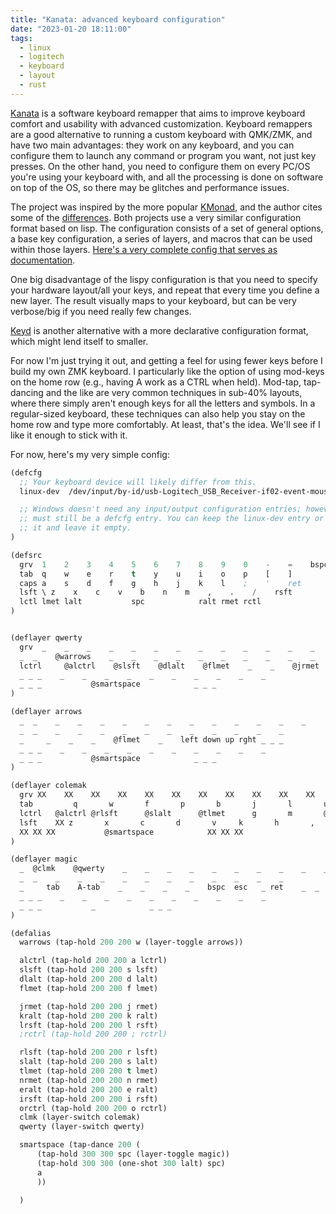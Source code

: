 ```yaml
---
title: "Kanata: advanced keyboard configuration"
date: "2023-01-20 18:11:00"
tags:
  - linux
  - logitech
  - keyboard
  - layout
  - rust
---
```


[Kanata](https://github.com/jtroo/kanata/) is a software keyboard remapper that aims to improve keyboard comfort and usability with advanced customization.
Keyboard remappers are a good alternative to running a custom keyboard with QMK/ZMK, and have two main advantages: they work on any keyboard, and you can configure them to launch any command or program you want, not just key presses.
On the other hand, you need to configure them on every PC/OS you're using your keyboard with, and all the processing is done on software on top of the OS, so there may be glitches and performance issues.

The project was inspired by the more popular [KMonad](https://github.com/kmonad/kmonad), and the author cites some of the [differences](https://github.com/jtroo/kanata/blob/main/docs/kmonad_comparison.md).
Both projects use a very similar configuration format based on lisp.
The configuration consists of a set of general options, a base key configuration, a series of layers, and macros that can be used within those layers.
[Here's a very complete config that serves as documentation](https://github.com/jtroo/kanata/blob/main/cfg_samples/kanata.kbd).


One big disadvantage of the lispy configuration is that you need to specify your hardware layout/all your keys, and repeat that every time you define a new layer.
The result visually maps to your keyboard, but can be very verbose/big if you need really few changes.

[Keyd](https://github.com/rvaiya/keyd/) is another alternative with a more declarative configuration format, which might lend itself to smaller.


For now I'm just trying it out, and getting a feel for using fewer keys before I build my own ZMK keyboard.
I particularly like the option of using mod-keys on the home row (e.g., having A work as a CTRL when held).
Mod-tap, tap-dancing and the like are very common techniques in sub-40% layouts, where there simply aren't enough keys for all the letters and symbols.
In a regular-sized keyboard, these techniques can also help you stay on the home row and type more comfortably.
At least, that's the idea.
We'll see if I like it enough to stick with it.

For now, here's my very simple config:


```lisp
(defcfg
  ;; Your keyboard device will likely differ from this.
  linux-dev  /dev/input/by-id/usb-Logitech_USB_Receiver-if02-event-mouse

  ;; Windows doesn't need any input/output configuration entries; however, there
  ;; must still be a defcfg entry. You can keep the linux-dev entry or delete
  ;; it and leave it empty.
)

(defsrc
  grv  1    2    3    4    5    6    7    8    9    0    -    =    bspc
  tab  q    w    e    r    t    y    u    i    o    p    [    ]    
  caps a    s    d    f    g    h    j    k    l    ;    '    ret
  lsft \ z    x    c    v    b    n    m    ,    .    /    rsft
  lctl lmet lalt           spc            ralt rmet rctl
)


(deflayer qwerty
  grv  _    _    _    _    _    _    _    _    _    _    _    _    _
  _  _    @warrows    _    _    _    _    _    _    _    _    _    _    
  lctrl     @alctrl    @slsft    @dlalt    @flmet    _    _    @jrmet    @kralt    @lrsft    @;rctrl    _ _
  _ _ _    _    _    _    _    _    _    _    _    _    _
  _ _ _           @smartspace            _ _ _
)

(deflayer arrows
  _  _    _    _    _    _    _    _    _    _    _    _    _    _
  _  _    _    _    _    _    _    _    _    _    _    _    _    
  _     _    _    _    @flmet    _    left down up rght _ _ _
  _ _ _    _    _    _    _    _    _    _    _    _    _
  _ _ _           @smartspace            _ _ _
)

(deflayer colemak
  grv XX    XX    XX    XX    XX    XX    XX    XX    XX    XX    XX    XX    _
  tab         q       w       f       p       b       j       l       u       y       ;       [       ]    
  lctrl   @alctrl @rlsft      @slalt      @tlmet      g       m       @nrmet      @eralt      @irsft      @orctrl      '       ret
  lsft    XX z       x       c       d       v     k       h       ,       .       /       rsft
  XX XX XX           @smartspace            XX XX XX
)

(deflayer magic
  _  @clmk    @qwerty    _    _    _    _    _    _    _    _    _    _    _
  _  _    _    _    _    _    _    _    _    _    _    _    _    
  _     tab    A-tab    _    _    _    _    bspc  esc   _ ret    _  _
  _ _ _    _    _    _    _    _    _    _    _    _    _
  _ _ _           _            _ _ _
)

(defalias
  warrows (tap-hold 200 200 w (layer-toggle arrows))

  alctrl (tap-hold 200 200 a lctrl)
  slsft (tap-hold 200 200 s lsft)
  dlalt (tap-hold 200 200 d lalt)
  flmet (tap-hold 200 200 f lmet)

  jrmet (tap-hold 200 200 j rmet)
  kralt (tap-hold 200 200 k ralt)
  lrsft (tap-hold 200 200 l rsft)
  ;rctrl (tap-hold 200 200 ; rctrl)

  rlsft (tap-hold 200 200 r lsft)
  slalt (tap-hold 200 200 s lalt)
  tlmet (tap-hold 200 200 t lmet)
  nrmet (tap-hold 200 200 n rmet)
  eralt (tap-hold 200 200 e ralt)
  irsft (tap-hold 200 200 i rsft)
  orctrl (tap-hold 200 200 o rctrl)
  clmk (layer-switch colemak)
  qwerty (layer-switch qwerty)

  smartspace (tap-dance 200 (
      (tap-hold 300 300 spc (layer-toggle magic))
      (tap-hold 300 300 (one-shot 300 lalt) spc)
      a
      ))

  )
```
